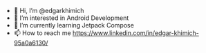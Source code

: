 - 👋 Hi, I’m @edgarkhimich
- 👀 I’m interested in Android Development
- 🌱 I’m currently learning Jetpack Compose
- 📫 How to reach me https://www.linkedin.com/in/edgar-khimich-95a0a6130/

<!---
edgarkhimich/edgarkhimich is a ✨ special ✨ repository because its `README.md` (this file) appears on your GitHub profile.
You can click the Preview link to take a look at your changes.
--->
